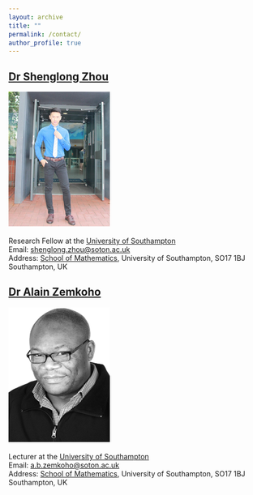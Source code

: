 ```yaml
---
layout: archive
title: ""   
permalink: /contact/
author_profile: true
---
```

[Dr Shenglong Zhou](https://shenglongzhou.github.io) 
---
![Dr Shenglong Zhou](/images/slzhou.jpg) <br> <br> 
Research Fellow at the [University of Southampton](https://www.southampton.ac.uk/) <br> 
Email: shenglong.zhou@soton.ac.uk <br> 
Address: [School of Mathematics](https://www.southampton.ac.uk/maths), University of Southampton,  SO17 1BJ Southampton, UK <br> 

[Dr Alain Zemkoho](http://www.southampton.ac.uk/~abz1e14/)
---
![Dr Alain Zemkoho](/images/zem.png) <br> <br>
Lecturer at the [University of Southampton](https://www.southampton.ac.uk/) <br>
Email: a.b.zemkoho@soton.ac.uk <br> 
Address: [School of Mathematics](https://www.southampton.ac.uk/maths),  University of Southampton, SO17 1BJ Southampton, UK <br> 
